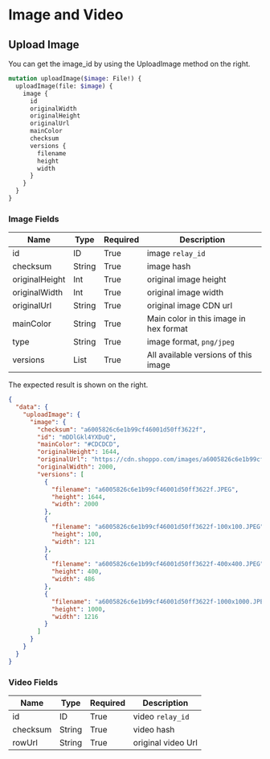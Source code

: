 # Image and Video

## Upload Image

You can get the image_id by using the UploadImage method on the right.

```graphql
mutation uploadImage($image: File!) {
  uploadImage(file: $image) {
    image {
      id
      originalWidth
      originalHeight
      originalUrl
      mainColor
      checksum
      versions {
        filename
        height
        width
      }
    }
  }
}    
```

### Image Fields

Name | Type | Required | Description
--- | --- | --- | ---
id | ID | True | image `relay_id`
checksum | String | True | image hash
originalHeight | Int | True | original image height
originalWidth | Int  | True | original image width
originalUrl | String | True | original image CDN url
mainColor | String | True | Main color in this image in hex format
type | String | True | image format, `png/jpeg`
versions | List | True | All available versions of this image

The expected result is shown on the right.

```json
{
  "data": {
    "uploadImage": {
      "image": {
        "checksum": "a6005826c6e1b99cf46001d50ff3622f", 
        "id": "mDDlGkl4YXDuQ", 
        "mainColor": "#CDCDCD", 
        "originalHeight": 1644, 
        "originalUrl": "https://cdn.shoppo.com/images/a6005826c6e1b99cf46001d50ff3622f.JPEG", 
        "originalWidth": 2000, 
        "versions": [
          {
            "filename": "a6005826c6e1b99cf46001d50ff3622f.JPEG", 
            "height": 1644, 
            "width": 2000
          }, 
          {
            "filename": "a6005826c6e1b99cf46001d50ff3622f-100x100.JPEG", 
            "height": 100, 
            "width": 121
          }, 
          {
            "filename": "a6005826c6e1b99cf46001d50ff3622f-400x400.JPEG", 
            "height": 400, 
            "width": 486
          }, 
          {
            "filename": "a6005826c6e1b99cf46001d50ff3622f-1000x1000.JPEG", 
            "height": 1000, 
            "width": 1216
          }
        ]
      }
    }
  }
}
```

### Video Fields

Name | Type | Required | Description
--- | --- | --- | ---
id | ID | True | video `relay_id`
checksum | String | True | video hash
rowUrl | String | True | original video Url
